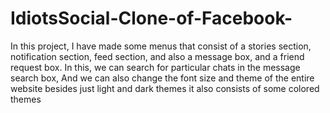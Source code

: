 # IdiotsSocial-Clone-of-Facebook-
In this project, I have made some menus that consist of a stories section, notification section, feed section, and also a message box, and a friend request box. In this, we can search for particular chats in the message search box, And we can also change the font size and theme of the entire website besides just light and dark themes it also consists of some colored themes
